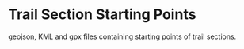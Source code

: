 # Trail Section Starting Points<br>
geojson, KML and gpx files containing starting points of trail sections.
